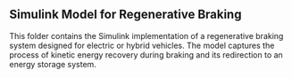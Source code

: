 ## Simulink Model for Regenerative Braking
This folder contains the Simulink implementation of a regenerative braking system designed for electric or hybrid vehicles. The model captures the process of kinetic energy recovery during braking and its redirection to an energy storage system.
